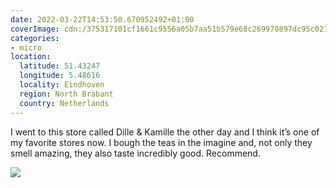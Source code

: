 ```yaml
---
date: 2022-03-22T14:53:50.670952492+01:00
coverImage: cdn:/375317101cf1661c9556a05b7aa51b579e68c269970897dc95c021c253e56981
categories:
- micro
location:
  latitude: 51.43247
  longitude: 5.48616
  locality: Eindhoven
  region: North Brabant
  country: Netherlands
---
```


I went to this store called Dille & Kamille the other day and I think it’s one of my favorite stores now. I bough the teas in the imagine and, not only they smell amazing, they also taste incredibly good. Recommend.

![](cdn:/375317101cf1661c9556a05b7aa51b579e68c269970897dc95c021c253e56981?class=fw)
